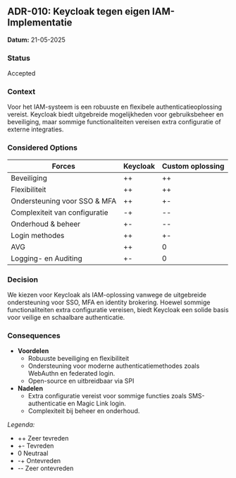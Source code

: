 ## ADR-010: Keycloak tegen eigen IAM-Implementatie

**Datum:** 21-05-2025

### Status
Accepted

### Context

Voor het IAM-systeem is een robuuste en flexibele authenticatieoplossing vereist. Keycloak biedt uitgebreide
mogelijkheden voor gebruiksbeheer en beveiliging, maar sommige functionaliteiten vereisen extra configuratie of externe
integraties.

### Considered Options

| Forces                        | Keycloak | Custom oplossing |
|-------------------------------|----------|------------------|
| Beveiliging                   | ++       | ++               |
| Flexibiliteit                 | ++       | ++               |
| Ondersteuning voor SSO & MFA  | ++       | +-               |
| Complexiteit van configuratie | -+       | --               |
| Onderhoud & beheer            | +-       | --               |
| Login methodes                | ++       | +-               |
| AVG                           | ++       | 0                |
| Logging- en Auditing          | +-       | 0                |

### Decision

We kiezen voor Keycloak als IAM-oplossing vanwege de uitgebreide ondersteuning voor SSO, MFA en identity brokering.
Hoewel sommige functionaliteiten extra configuratie vereisen, biedt Keycloak een solide basis voor veilige en schaalbare
authenticatie.

### Consequences

- **Voordelen**
    - Robuuste beveiliging en flexibiliteit
    - Ondersteuning voor moderne authenticatiemethodes zoals WebAuthn en federated login.
    - Open-source en uitbreidbaar via SPI
- **Nadelen**
    - Extra configuratie vereist voor sommige functies zoals SMS-authenticatie en Magic Link login.
    - Complexiteit bij beheer en onderhoud.

*Legenda:*

- ++ Zeer tevreden
- +- Tevreden
- 0 Neutraal
- -+ Ontevreden
- -- Zeer ontevreden